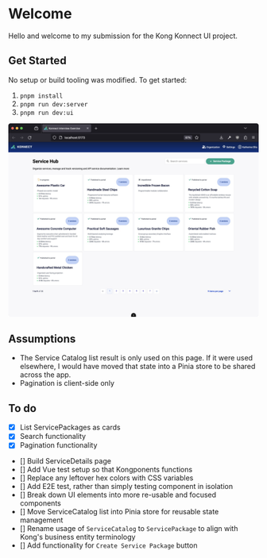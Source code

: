 # Welcome

Hello and welcome to my submission for the Kong Konnect UI project.

## Get Started

No setup or build tooling was modified. To get started: 

1. `pnpm install`
1. `pnpm run dev:server`
1. `pnpm run dev:ui`

![Screenshot](./docs/screenshot.jpg)

## Assumptions

* The Service Catalog list result is only used on this page. If it were used elsewhere, I would have moved that state into a Pinia store to be shared across the app. 
* Pagination is client-side only

## To do

- [x] List ServicePackages as cards
- [x] Search functionality
- [x] Pagination functionality
- [] Build ServiceDetails page
- [] Add Vue test setup so that Kongponents functions
- [] Replace any leftover hex colors with CSS variables
- [] Add E2E test, rather than simply testing component in isolation
- [] Break down UI elements into more re-usable and focused components
- [] Move ServiceCatalog list into Pinia store for reusable state management
- [] Rename usage of `ServiceCatalog` to `ServicePackage` to align with Kong's business entity terminology
- [] Add functionality for `Create Service Package` button